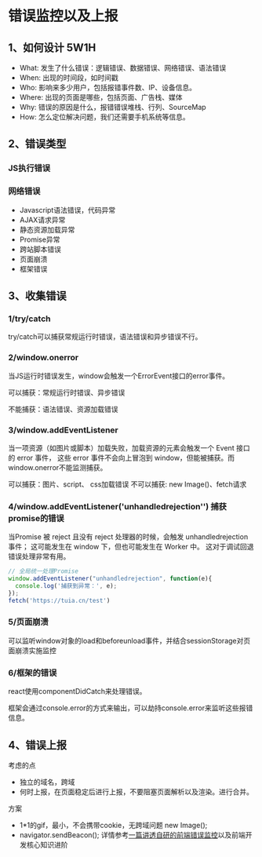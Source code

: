 # 错误监控以及上报


## 1、如何设计 5W1H

- What: 发生了什么错误：逻辑错误、数据错误、网络错误、语法错误
- When: 出现的时间段，如时间戳
- Who: 影响来多少用户，包括报错事件数、IP、设备信息。
- Where: 出现的页面是哪些，包括页面、广告栈、媒体
- Why: 错误的原因是什么，报错错误堆栈、行列、SourceMap
- How: 怎么定位解决问题，我们还需要手机系统等信息。


## 2、错误类型
### JS执行错误
### 网络错误

- Javascript语法错误，代码异常
- AJAX请求异常
- 静态资源加载异常
- Promise异常
- 跨站脚本错误
- 页面崩溃
- 框架错误


## 3、收集错误
### 1/try/catch
try/catch可以捕获常规运行时错误，语法错误和异步错误不行。

### 2/window.onerror
当JS运行时错误发生，window会触发一个ErrorEvent接口的error事件。

可以捕获：常规运行时错误、异步错误

不能捕获：语法错误、资源加载错误

### 3/window.addEventListener

当一项资源（如图片或脚本）加载失败，加载资源的元素会触发一个 Event 接口的 error 事件，
这些 error 事件不会向上冒泡到 window，但能被捕获。而window.onerror不能监测捕获。

可以捕获：图片、script、 css加载错误
不可以捕获: new Image()、fetch请求

### 4/window.addEventListener('unhandledrejection'') 捕获promise的错误
当Promise 被 reject 且没有 reject 处理器的时候，会触发 unhandledrejection 事件；
这可能发生在 window 下，但也可能发生在 Worker 中。 这对于调试回退错误处理非常有用。
```javascript
// 全局统一处理Promise
window.addEventListener("unhandledrejection", function(e){
  console.log('捕获到异常：', e);
});
fetch('https://tuia.cn/test')

```

### 5/页面崩溃
可以监听window对象的load和beforeunload事件，并结合sessionStorage对页面崩溃实施监控

### 6/框架的错误

react使用componentDidCatch来处理错误。

框架会通过console.error的方式来输出，可以劫持console.error来监听这些报错信息。


## 4、错误上报
考虑的点
- 独立的域名，跨域
- 何时上报，在页面稳定后进行上报，不要阻塞页面解析以及渲染。进行合并。

方案
- 1*1的gif，最小，不会携带cookie，无跨域问题 new Image();
- navigator.sendBeacon();
详情参考[一篇讲透自研的前端错误监控](https://juejin.cn/post/6987681953424080926)以及前端开发核心知识进阶